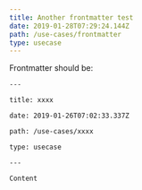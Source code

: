 ```yaml
---
title: Another frontmatter test
date: 2019-01-28T07:29:24.144Z
path: /use-cases/frontmatter
type: usecase
---
```

Frontmatter should be: 

```
---
```

```
title: xxxx
```

```
date: 2019-01-26T07:02:33.337Z
```

```
path: /use-cases/xxxx
```

```
type: usecase
```

```
---
```

```
Content
```

```

```
